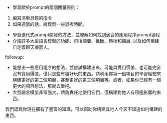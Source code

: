 

* 學習關於prompt的兩個關鍵原則：        
1. 編寫清晰具體的指令       
2. 如果適當的話，給模型一些思考時間。       
* 學習迭代式prompt開發的方法，並瞭解如何找到適合的應用程序prompt過程        
* 介紹許多大型語言模型的功能，包括摘要、推斷、轉換和擴展, 以及如何構建自定義聊天機器人。        


followup:       
* 能想出一些應用程序的想法，並嘗試構建出來。可能具實用價值，也可能完全沒有實用價值，僅只是些有趣好玩的東西。請利用你第一個項目的學習經驗來構建更好的第二個項目，甚至更好的第三個項目等。或者，如果你已經有一個更大的項目想法，那就去做吧。
* 大型語言模型非常强大，請負責任地使用它們，僅構建對他人有積極影響的東西。

我們認爲你現在擁有了豐富的知識，可以幫助你構建其他人今天不知道如何構建的東西。            



